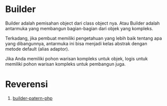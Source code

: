 # Builder
Builder adalah pemisahan object dari class object nya.
Atau Builder adalah antarmuka yang membangun bagian-bagian dari objek yang kompleks.

Terkadang, jika pembuat memiliki pengetahuan yang lebih baik tentang apa yang dibangunnya, antarmuka ini bisa menjadi kelas abstrak dengan metode default (alias adaptor).

Jika Anda memiliki pohon warisan kompleks untuk objek, logis untuk memiliki pohon warisan kompleks untuk pembangun juga.

# Reverensi 
1. [builder-patern-php](https://www.youtube.com/watch?v=OfZSpCCJ-BE&list=PL-CtdCApEFH_yiziXrQeogYOJzCmD8XLM&index=3)